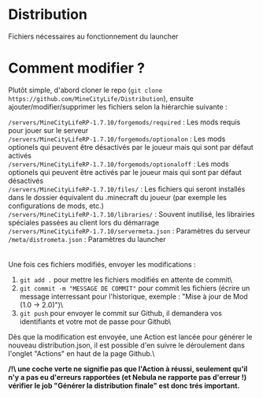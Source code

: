 # Distribution
Fichiers nécessaires au fonctionnement du launcher

# Comment modifier ?
Plutôt simple, d'abord cloner le repo (`git clone https://github.com/MineCityLife/Distribution`), ensuite ajouter/modifier/supprimer les fichiers selon la hiérarchie suivante :

`/servers/MineCityLifeRP-1.7.10/forgemods/required` : Les mods requis pour jouer sur le serveur\
`/servers/MineCityLifeRP-1.7.10/forgemods/optionalon` : Les mods optionels qui peuvent être désactivés par le joueur mais qui sont par défaut activés\
`/servers/MineCityLifeRP-1.7.10/forgemods/optionaloff` : Les mods optionels qui peuvent être activés par le joueur mais qui sont par défaut désactivés\
`/servers/MineCityLifeRP-1.7.10/files/` : Les fichiers qui seront installés dans le dossier équivalent du .minecraft du joueur (par exemple les configurations de mods, etc.)\
`/servers/MineCityLifeRP-1.7.10/libraries/` : Souvent inutilisé, les librairies spéciales passées au client lors du démarrage\
`/servers/MineCityLifeRP-1.7.10/servermeta.json` : Paramètres du serveur\
`/meta/distrometa.json` : Paramètres du launcher\
\
\
Une fois ces fichiers modifiés, envoyer les modifications :
1. `git add .` pour mettre les fichiers modifiés en attente de commit\
2. `git commit -m "MESSAGE DE COMMIT"` pour commit les fichiers (écrire un message interressant pour l'historique, exemple : "Mise à jour de Mod (1.0 -> 2.0)")\
3. `git push` pour envoyer le commit sur Github, il demandera vos identifiants et votre mot de passe pour Github\

Dès que la modification est envoyée, une Action est lancée pour générer le nouveau distribution.json, il est possible d'en suivre le déroulement dans l'onglet "Actions" en haut de la page Github.\

__**/!\ une coche verte ne signifie pas que l'Action à réussi, seulement qu'il n'y a pas eu d'erreurs rapportées (et Nebula ne rapporte pas d'erreur !) vérifier le job "Générer la distribution finale" est donc trés important.**__
